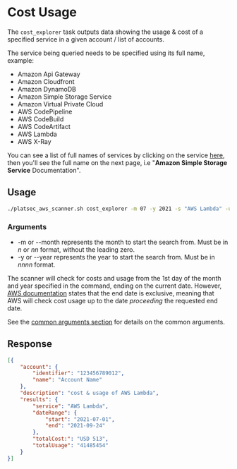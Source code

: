 # Cost Usage

The `cost_explorer` task outputs data showing the usage & cost of a specified service in a given account / list of
accounts.

The service being queried needs to be specified using its full name, example:

- Amazon Api Gateway
- Amazon Cloudfront
- Amazon DynamoDB
- Amazon Simple Storage Service
- Amazon Virtual Private Cloud
- AWS CodePipeline
- AWS CodeBuild
- AWS CodeArtifact
- AWS Lambda
- AWS X-Ray

You can see a list of full names of services by clicking on the service [here](https://docs.aws.amazon.com/index.html),
then you'll see the full name on the next page, i.e "**Amazon Simple Storage Service** Documentation".

## Usage

```sh
./platsec_aws_scanner.sh cost_explorer -m 07 -y 2021 -s "AWS Lambda" -u freda.bloggs -t 123456 -a 999888777666
```

### Arguments

- -m or --month represents the month to start the search from. Must be in *n* or *nn* format, without the leading zero.
- -y or --year represents the year to start the search from. Must be in *nnnn* format.

The scanner will check for costs and usage from the 1st day of the month and year specified
in the command, ending on the current date. However, [AWS documentation](https://bit.ly/3kKZPJw) states that the end
date is exclusive, meaning that AWS will check cost usage up to the date *proceeding* the requested end date.

See the [common arguments section](../usage.md#common-arguments) for details on the common arguments.

## Response

```json
[{
	"account": {
		"identifier": "123456789012",
		"name": "Account Name"
	},
	"description": "cost & usage of AWS Lambda",
	"results": {
		"service": "AWS Lambda",
		"dateRange": {
			"start": "2021-07-01",
			"end": "2021-09-24"
		},
		"totalCost:": "USD 513",
		"totalUsage": "41485454"
	}
}]
```
